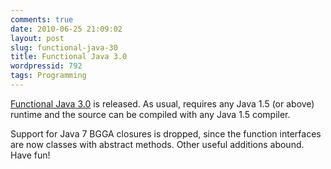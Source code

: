 ```yaml
---
comments: true
date: 2010-06-25 21:09:02
layout: post
slug: functional-java-30
title: Functional Java 3.0
wordpressid: 792
tags: Programming
---
```


[Functional Java 3.0](http://functionaljava.org/) is released. As usual, requires any Java 1.5 (or above) runtime and the source can be compiled with any Java 1.5 compiler.

Support for Java 7 BGGA closures is dropped, since the function interfaces are now classes with abstract methods. Other useful additions abound. Have fun!
